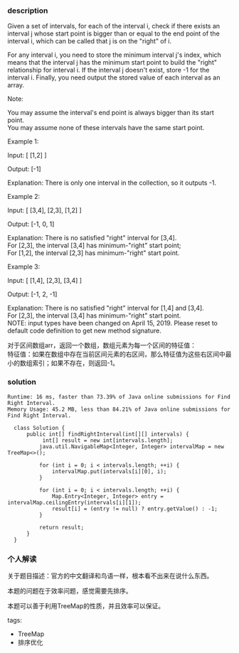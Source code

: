 ### description    
  Given a set of intervals, for each of the interval i, check if there exists an interval j whose start point is bigger than or equal to the end point of the interval i, which can be called that j is on the "right" of i.  
    
  For any interval i, you need to store the minimum interval j's index, which means that the interval j has the minimum start point to build the "right" relationship for interval i. If the interval j doesn't exist, store -1 for the interval i. Finally, you need output the stored value of each interval as an array.  
    
  Note:  
    
  You may assume the interval's end point is always bigger than its start point.  
  You may assume none of these intervals have the same start point.  
     
    
  Example 1:  
    
  Input: [ [1,2] ]  
    
  Output: [-1]  
    
  Explanation: There is only one interval in the collection, so it outputs -1.  
     
    
  Example 2:  
    
  Input: [ [3,4], [2,3], [1,2] ]  
    
  Output: [-1, 0, 1]  
    
  Explanation: There is no satisfied "right" interval for [3,4].  
  For [2,3], the interval [3,4] has minimum-"right" start point;  
  For [1,2], the interval [2,3] has minimum-"right" start point.  
     
    
  Example 3:  
    
  Input: [ [1,4], [2,3], [3,4] ]  
    
  Output: [-1, 2, -1]  
    
  Explanation: There is no satisfied "right" interval for [1,4] and [3,4].  
  For [2,3], the interval [3,4] has minimum-"right" start point.  
  NOTE: input types have been changed on April 15, 2019. Please reset to default code definition to get new method signature.  
    
  对于区间数组arr，返回一个数组，数组元素为每一个区间的特征值：  
  特征值：如果在数组中存在当前区间元素的右区间，那么特征值为这些右区间中最小的数组索引；如果不存在，则返回-1。  
    
### solution    
```    
Runtime: 16 ms, faster than 73.39% of Java online submissions for Find Right Interval.  
Memory Usage: 45.2 MB, less than 84.21% of Java online submissions for Find Right Interval.  
  
  class Solution {  
      public int[] findRightInterval(int[][] intervals) {  
           int[] result = new int[intervals.length];  
          java.util.NavigableMap<Integer, Integer> intervalMap = new TreeMap<>();  
    
          for (int i = 0; i < intervals.length; ++i) {  
              intervalMap.put(intervals[i][0], i);  
          }  
    
          for (int i = 0; i < intervals.length; ++i) {  
              Map.Entry<Integer, Integer> entry = intervalMap.ceilingEntry(intervals[i][1]);  
              result[i] = (entry != null) ? entry.getValue() : -1;  
          }  
    
          return result;  
      }  
  }  
```    
    
### 个人解读    
  关于题目描述：官方的中文翻译和鸟语一样，根本看不出来在说什么东西。  
    
  本题的问题在于效率问题，感觉需要先排序。  
    
  本题可以善于利用TreeMap的性质，并且效率可以保证。  
    
tags:    
  -  TreeMap  
  -  排序优化  
